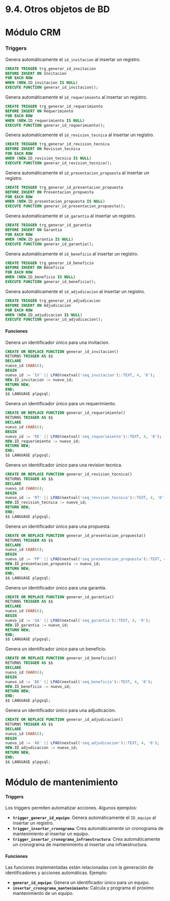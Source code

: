 # 9.4. Otros objetos de BD

# Módulo CRM

### Triggers

Genera automáticamente el `id_invitacion` al insertar un registro.
```sql
CREATE TRIGGER trg_generar_id_invitacion
BEFORE INSERT ON Invitacion
FOR EACH ROW
WHEN (NEW.ID_invitacion IS NULL)
EXECUTE FUNCTION generar_id_invitacion();
```
Genera automáticamente el `id_requerimiento` al insertar un registro.
```sql
CREATE TRIGGER trg_generar_id_requerimiento
BEFORE INSERT ON Requerimiento
FOR EACH ROW
WHEN (NEW.ID_requerimiento IS NULL)
EXECUTE FUNCTION generar_id_requerimiento();
```
Genera automáticamente el `id_revision_tecnica` al insertar un registro.
```sql
CREATE TRIGGER trg_generar_id_revision_tecnica
BEFORE INSERT ON Revision_tecnica
FOR EACH ROW
WHEN (NEW.ID_revision_tecnica IS NULL)
EXECUTE FUNCTION generar_id_revision_tecnica();
```
Genera automáticamente el `id_presentacion_propuesta` al insertar un registro.
```sql
CREATE TRIGGER trg_generar_id_presentacion_propuesta
BEFORE INSERT ON Presentacion_propuesta
FOR EACH ROW
WHEN (NEW.ID_presentacion_propuesta IS NULL)
EXECUTE FUNCTION generar_id_presentacion_propuesta();
```
Genera automáticamente el `id_garantia` al insertar un registro.
```sql
CREATE TRIGGER trg_generar_id_garantia
BEFORE INSERT ON Garantia
FOR EACH ROW
WHEN (NEW.ID_garantia IS NULL)
EXECUTE FUNCTION generar_id_garantia();
```
Genera automáticamente el `id_beneficio` al insertar un registro.
```sql
CREATE TRIGGER trg_generar_id_beneficio
BEFORE INSERT ON Beneficio
FOR EACH ROW
WHEN (NEW.ID_beneficio IS NULL)
EXECUTE FUNCTION generar_id_beneficio();
```
Genera automáticamente el `id_adjudicacion` al insertar un registro.
```sql
CREATE TRIGGER trg_generar_id_adjudicacion
BEFORE INSERT ON Adjudicacion
FOR EACH ROW
WHEN (NEW.ID_adjudicacion IS NULL)
EXECUTE FUNCTION generar_id_adjudicacion();
```

#### Funciones

Genera un identificador único para una invitacion.
```sql
CREATE OR REPLACE FUNCTION generar_id_invitacion()
RETURNS TRIGGER AS $$
DECLARE
nuevo_id CHAR(6);
BEGIN
nuevo_id := 'IV' || LPAD(nextval('seq_invitacion')::TEXT, 4, '0');
NEW.ID_invitacion := nuevo_id;
RETURN NEW;
END;
$$ LANGUAGE plpgsql;
```
Genera un identificador único para un requerimiento.
```sql
CREATE OR REPLACE FUNCTION generar_id_requerimiento()
RETURNS TRIGGER AS $$
DECLARE
nuevo_id CHAR(6);
BEGIN
nuevo_id := 'RE' || LPAD(nextval('seq_requerimiento')::TEXT, 4, '0');
NEW.ID_requerimiento := nuevo_id;
RETURN NEW;
END;
$$ LANGUAGE plpgsql;
```
Genera un identificador único para una revision tecnica.
```sql
CREATE OR REPLACE FUNCTION generar_id_revision_tecnica()
RETURNS TRIGGER AS $$
DECLARE
nuevo_id CHAR(6);
BEGIN
nuevo_id := 'RT' || LPAD(nextval('seq_revision_tecnica')::TEXT, 4, '0');
NEW.ID_revision_tecnica := nuevo_id;
RETURN NEW;
END;
$$ LANGUAGE plpgsql;
```
Genera un identificador único para una propuesta.
```sql
CREATE OR REPLACE FUNCTION generar_id_presentacion_propuesta()
RETURNS TRIGGER AS $$
DECLARE
nuevo_id CHAR(6);
BEGIN
nuevo_id := 'PP' || LPAD(nextval('seq_presentacion_propuesta')::TEXT, 4, '0');
NEW.ID_presentacion_propuesta := nuevo_id;
RETURN NEW;
END;
$$ LANGUAGE plpgsql;
```
Genera un identificador único para una garantia.
```sql
CREATE OR REPLACE FUNCTION generar_id_garantia()
RETURNS TRIGGER AS $$
DECLARE
nuevo_id CHAR(6);
BEGIN
nuevo_id := 'GA' || LPAD(nextval('seq_garantia')::TEXT, 4, '0');
NEW.ID_garantia := nuevo_id;
RETURN NEW;
END;
$$ LANGUAGE plpgsql;
```
Genera un identificador único para un beneficio.
```sql
CREATE OR REPLACE FUNCTION generar_id_beneficio()
RETURNS TRIGGER AS $$
DECLARE
nuevo_id CHAR(6);
BEGIN
nuevo_id := 'BE' || LPAD(nextval('seq_beneficio')::TEXT, 4, '0');
NEW.ID_beneficio := nuevo_id;
RETURN NEW;
END;
$$ LANGUAGE plpgsql;
```
Genera un identificador único para una adjudicacion.
```sql
CREATE OR REPLACE FUNCTION generar_id_adjudicacion()
RETURNS TRIGGER AS $$
DECLARE
nuevo_id CHAR(6);
BEGIN
nuevo_id := 'AD' || LPAD(nextval('seq_adjudicacion')::TEXT, 4, '0');
NEW.ID_adjudicacion := nuevo_id;
RETURN NEW;
END;
$$ LANGUAGE plpgsql;
```

# Módulo de mantenimiento

#### Triggers
Los triggers permiten automatizar acciones. Algunos ejemplos:
- **`trigger_generar_id_equipo`**: Genera automáticamente el `ID_equipo` al insertar un registro.
- **`trigger_insertar_cronograma`**: Crea automáticamente un cronograma de mantenimiento al insertar un equipo.
- **`trigger_insertar_cronograma_infraestructura`**: Crea automáticamente un cronograma de mantenimiento al insertar una infraestructura.

#### Funciones
Las funciones implementadas están relacionadas con la generación de identificadores y acciones automáticas. Ejemplo:
- **`generar_id_equipo`**: Genera un identificador único para un equipo.
- **`insertar_cronograma_mantenimiento`**: Calcula y programa el próximo mantenimiento de un equipo.

